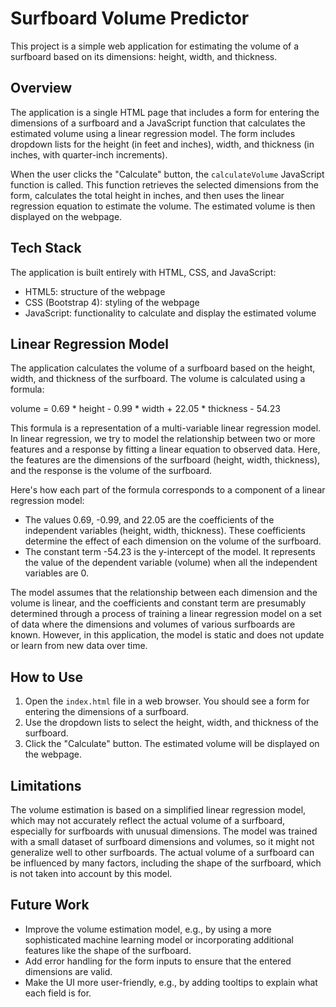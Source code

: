 # Surfboard Volume Predictor

This project is a simple web application for estimating the volume of a surfboard based on its dimensions: height, width, and thickness.



## Overview

The application is a single HTML page that includes a form for entering the dimensions of a surfboard and a JavaScript function that calculates the estimated volume using a linear regression model. The form includes dropdown lists for the height (in feet and inches), width, and thickness (in inches, with quarter-inch increments).

When the user clicks the "Calculate" button, the `calculateVolume` JavaScript function is called. This function retrieves the selected dimensions from the form, calculates the total height in inches, and then uses the linear regression equation to estimate the volume. The estimated volume is then displayed on the webpage.

## Tech Stack

The application is built entirely with HTML, CSS, and JavaScript:

- HTML5: structure of the webpage
- CSS (Bootstrap 4): styling of the webpage
- JavaScript: functionality to calculate and display the estimated volume

## Linear Regression Model

The application calculates the volume of a surfboard based on the height, width, and thickness of the surfboard. The volume is calculated using a formula:

volume = 0.69 * height - 0.99 * width + 22.05 * thickness - 54.23

This formula is a representation of a multi-variable linear regression model. In linear regression, we try to model the relationship between two or more features and a response by fitting a linear equation to observed data. Here, the features are the dimensions of the surfboard (height, width, thickness), and the response is the volume of the surfboard.

Here's how each part of the formula corresponds to a component of a linear regression model:

- The values 0.69, -0.99, and 22.05 are the coefficients of the independent variables (height, width, thickness). These coefficients determine the effect of each dimension on the volume of the surfboard.
- The constant term -54.23 is the y-intercept of the model. It represents the value of the dependent variable (volume) when all the independent variables are 0.

The model assumes that the relationship between each dimension and the volume is linear, and the coefficients and constant term are presumably determined through a process of training a linear regression model on a set of data where the dimensions and volumes of various surfboards are known. However, in this application, the model is static and does not update or learn from new data over time.



## How to Use

1. Open the `index.html` file in a web browser. You should see a form for entering the dimensions of a surfboard.
2. Use the dropdown lists to select the height, width, and thickness of the surfboard.
3. Click the "Calculate" button. The estimated volume will be displayed on the webpage.

## Limitations

The volume estimation is based on a simplified linear regression model, which may not accurately reflect the actual volume of a surfboard, especially for surfboards with unusual dimensions. The model was trained with a small dataset of surfboard dimensions and volumes, so it might not generalize well to other surfboards. The actual volume of a surfboard can be influenced by many factors, including the shape of the surfboard, which is not taken into account by this model.

## Future Work

- Improve the volume estimation model, e.g., by using a more sophisticated machine learning model or incorporating additional features like the shape of the surfboard.
- Add error handling for the form inputs to ensure that the entered dimensions are valid.
- Make the UI more user-friendly, e.g., by adding tooltips to explain what each field is for.

